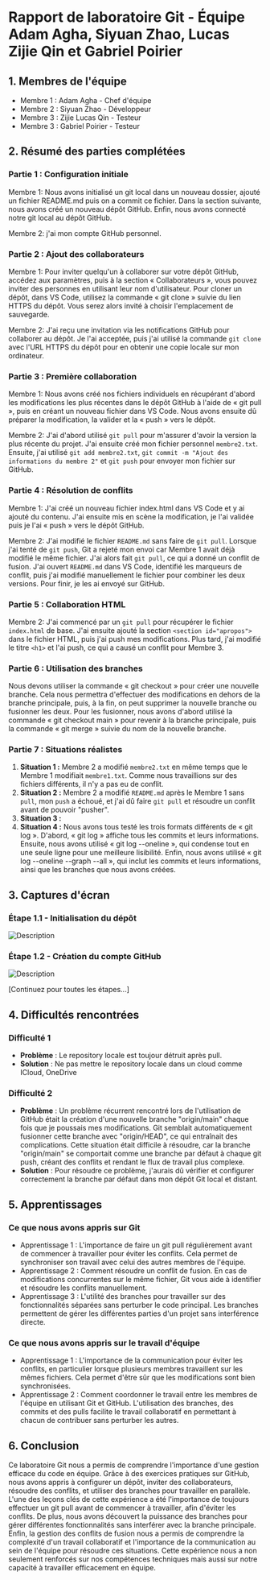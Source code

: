 # Rapport de laboratoire Git - Équipe Adam Agha, Siyuan Zhao, Lucas Zijie Qin et Gabriel Poirier

## 1. Membres de l'équipe
- Membre 1 : Adam Agha - Chef d'équipe
- Membre 2 : Siyuan Zhao - Développeur
- Membre 3 : Zijie Lucas Qin - Testeur
- Membre 3 : Gabriel Poirier - Testeur

## 2. Résumé des parties complétées

### Partie 1 : Configuration initiale
Membre 1: Nous avons initialisé un git local dans un nouveau dossier, ajouté un fichier README.md puis on a commit ce fichier. Dans la section suivante, nous avons créé un nouveau dépôt GitHub. Enfin, nous avons connecté notre git local au dépôt GitHub.

Membre 2: j'ai mon compte GitHub personnel. 

### Partie 2 : Ajout des collaborateurs
Membre 1: Pour inviter quelqu'un à collaborer sur votre dépôt GitHub, accédez aux paramètres, puis à la section « Collaborateurs », vous pouvez inviter des personnes en utilisant leur nom d'utilisateur. Pour cloner un dépôt, dans VS Code, utilisez la commande « git clone » suivie du lien HTTPS du dépôt. Vous serez alors invité à choisir l'emplacement de sauvegarde.

Membre 2: J'ai reçu une invitation via les notifications GitHub pour collaborer au dépôt. Je l'ai acceptée, puis j'ai utilisé la commande `git clone` avec l'URL HTTPS du dépôt pour en obtenir une copie locale sur mon ordinateur.

### Partie 3 : Première collaboration
Membre 1: Nous avons créé nos fichiers individuels en récupérant d'abord les modifications les plus récentes dans le dépôt GitHub à l'aide de « git pull », puis en créant un nouveau fichier dans VS Code. Nous avons ensuite dû préparer la modification, la valider et la « push » vers le dépôt.

Membre 2: J'ai d'abord utilisé `git pull` pour m'assurer d'avoir la version la plus récente du projet. J'ai ensuite créé mon fichier personnel `membre2.txt`. Ensuite, j'ai utilisé `git add membre2.txt`, `git commit -m "Ajout des informations du membre 2"` et `git push` pour envoyer mon fichier sur GitHub.

### Partie 4 : Résolution de conflits
Membre 1: J'ai créé un nouveau fichier index.html dans VS Code et y ai ajouté du contenu. J'ai ensuite mis en scène la modification, je l'ai validée puis je l'ai « push » vers le dépôt GitHub.

Membre 2: J'ai modifié le fichier `README.md` sans faire de `git pull`. Lorsque j'ai tenté de `git push`, Git a rejeté mon envoi car Membre 1 avait déjà modifié le même fichier. J'ai alors fait `git pull`, ce qui a donné un conflit de fusion. J'ai ouvert `README.md` dans VS Code, identifié les marqueurs de conflit, puis j'ai modifié manuellement le fichier pour combiner les deux versions. Pour finir, je les ai envoyé sur GitHub.

### Partie 5 : Collaboration HTML
Membre 2: J'ai commencé par un `git pull` pour récupérer le fichier `index.html` de base. J'ai ensuite ajouté la section `<section id="apropos">` dans le fichier HTML, puis j'ai push mes modifications. Plus tard, j'ai modifié le titre `<h1>` et l'ai push, ce qui a causé un conflit pour Membre 3.

### Partie 6 : Utilisation des branches
Nous devons utiliser la commande « git checkout » pour créer une nouvelle branche. Cela nous permettra d'effectuer des modifications en dehors de la branche principale, puis, à la fin, on peut supprimer la nouvelle branche ou fusionner les deux. Pour les fusionner, nous avons d'abord utilisé la commande « git checkout main » pour revenir à la branche principale, puis la commande « git merge » suivie du nom de la nouvelle branche.

### Partie 7 : Situations réalistes
1.  **Situation 1 :** Membre 2 a modifié `membre2.txt` en même temps que le Membre 1 modifiait `membre1.txt`. Comme nous travaillions sur des fichiers différents, il n'y a pas eu de conflit.
2.  **Situation 2 :** Membre 2 a modifié `README.md` après le Membre 1 sans `pull`, mon `push` a échoué, et j'ai dû faire `git pull` et résoudre un conflit avant de pouvoir "pusher".
3.  **Situation 3 :**
4.  **Situation 4 :** Nous avons tous testé les trois formats différents de « git log ». D'abord, « git log » affiche tous les commits et leurs informations. Ensuite, nous avons utilisé « git log --oneline », qui condense tout en une seule ligne pour une meilleure lisibilité. Enfin, nous avons utilisé « git log --oneline --graph --all », qui inclut les commits et leurs informations, ainsi que les branches que nous avons créées.

## 3. Captures d'écran

### Étape 1.1 - Initialisation du dépôt
![Description](chemin/vers/capture1.png)

### Étape 1.2 - Création du compte GitHub
![Description](chemin/vers/capture2.png)

[Continuez pour toutes les étapes...]

## 4. Difficultés rencontrées

### Difficulté 1
- **Problème** : Le repository locale est toujour détruit après pull.
- **Solution** : Ne pas mettre le repository locale dans un cloud comme ICloud, OneDrive

### Difficulté 2
- **Problème** : Un problème récurrent rencontré lors de l'utilisation de GitHub était la création d'une nouvelle branche "origin/main" chaque fois que je poussais mes modifications. Git semblait automatiquement fusionner cette branche avec "origin/HEAD", ce qui entraînait des complications. Cette situation était difficile à résoudre, car la branche "origin/main" se comportait comme une branche par défaut à chaque git push, créant des conflits et rendant le flux de travail plus complexe.
- **Solution** : Pour résoudre ce problème, j'aurais dû vérifier et configurer correctement la branche par défaut dans mon dépôt Git local et distant.

## 5. Apprentissages

### Ce que nous avons appris sur Git
- Apprentissage 1 : L'importance de faire un git pull régulièrement avant de commencer à travailler pour éviter les conflits. Cela permet de synchroniser son travail avec celui des autres membres de l'équipe.
- Apprentissage 2 : Comment résoudre un conflit de fusion. En cas de modifications concurrentes sur le même fichier, Git vous aide à identifier et résoudre les conflits manuellement.
- Apprentissage 3 : L'utilité des branches pour travailler sur des fonctionnalités séparées sans perturber le code principal. Les branches permettent de gérer les différentes parties d'un projet sans interférence directe.

### Ce que nous avons appris sur le travail d'équipe
- Apprentissage 1 : L'importance de la communication pour éviter les conflits, en particulier lorsque plusieurs membres travaillent sur les mêmes fichiers. Cela permet d'être sûr que les modifications sont bien synchronisées.
- Apprentissage 2 : Comment coordonner le travail entre les membres de l'équipe en utilisant Git et GitHub. L'utilisation des branches, des commits et des pulls facilite le travail collaboratif en permettant à chacun de contribuer sans perturber les autres.

## 6. Conclusion
Ce laboratoire Git nous a permis de comprendre l'importance d'une gestion efficace du code en équipe. Grâce à des exercices pratiques sur GitHub, nous avons appris à configurer un dépôt, inviter des collaborateurs, résoudre des conflits, et utiliser des branches pour travailler en parallèle. L'une des leçons clés de cette expérience a été l'importance de toujours effectuer un git pull avant de commencer à travailler, afin d'éviter les conflits. De plus, nous avons découvert la puissance des branches pour gérer différentes fonctionnalités sans interférer avec la branche principale. Enfin, la gestion des conflits de fusion nous a permis de comprendre la complexité d'un travail collaboratif et l'importance de la communication au sein de l'équipe pour résoudre ces situations. Cette expérience nous a non seulement renforcés sur nos compétences techniques mais aussi sur notre capacité à travailler efficacement en équipe.